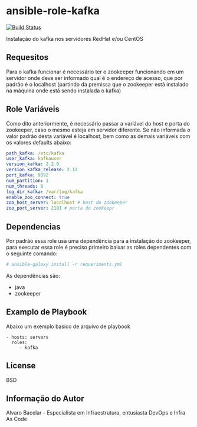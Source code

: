 ansible-role-kafka
=========

[![Build Status](https://travis-ci.org/alvarobacelar/ansible-role-kafka.svg?branch=master)](https://travis-ci.org/alvarobacelar/ansible-role-kafka)

Instalação do kafka nos servidores RedHat e/ou CentOS

Requesitos
------------

Para o kafka funcionar é necessário ter o zookeeper funcionando em um servidor onde deve ser informado qual é o endereço de acesso, que por padrão é o localhost (partindo da premissa que o zookeeper está instalado na máquina onde está sendo instalada o kafka)

Role Variáveis
--------------

Como dito anteriormente, é necessário passar a variável do host e porta do zookeeper, caso o mesmo esteja em servidor diferente. Se não informada o valor padrão desta variável é localhost, bem como as demais variáveis com os valores defaults abaixo:
```yml
path_kafka: /etc/kafka
user_kafka: kafkauser
version_kafka: 2.2.0
version_kafka_release: 2.12
port_kafka: 9092
num_partition: 1
num_threads: 8
log_dir_kafka: /var/log/kafka
enable_zoo_connect: true
zoo_host_server: localhost # host do zookeeper
zoo_port_server: 2181 # porta do zookeepr
```

Dependencias
------------

Por padrão essa role usa uma dependência para a instalação do zookeeper, para executar essa role é preciso primeiro baixar as roles dependentes com o seguinte comando: 
```bash
# ansible-galaxy install -r requeriments.yml
```
As dependências são: 
 - java
 - zookeeper

Examplo de Playbook
----------------

Abaixo um exemplo basico de arquivo de playbook

    - hosts: servers
      roles:
         - kafka

License
-------

BSD

Informação do Autor
------------------
Alvaro Bacelar - Especialista em Infraestrutura, entusiasta DevOps e Infra As Code
